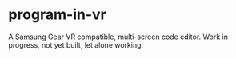 # program-in-vr
A Samsung Gear VR compatible, multi-screen code editor. Work in progress, not yet built, let alone working.
